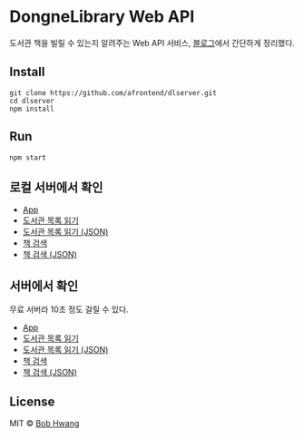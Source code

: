 # DongneLibrary Web API

도서관 책을 빌릴 수 있는지 알려주는 Web API 서비스, [블로그](https://agvim.wordpress.com/2017/09/20/web-api-check-if-a-library-book-was-rented/)에서 간단하게 정리했다.

## Install

    git clone https://github.com/afrontend/dlserver.git
    cd dlserver
    npm install

## Run

    npm start

## 로컬 서버에서 확인

- [App](http://localhost:3000/)
- [도서관 목록 읽기](http://localhost:3000/search)
- [도서관 목록 읽기 (JSON)](http://localhost:3000/libraryList)
- [책 검색](http://localhost:3000/javascript/판교)
- [책 검색 (JSON)](http://localhost:3000/search?title=javascript&libraryName=판교)

## 서버에서 확인

무료 서버라 10초 정도 걸릴 수 있다.

- [App](https://dongne.render.com/)
- [도서관 목록 읽기](https://dongne.render.com/search)
- [도서관 목록 읽기 (JSON)](https://dongne.render.com/libraryList)
- [책 검색](https://dongne.render.com/javascript/판교)
- [책 검색 (JSON)](https://dongne.render.com/search?title=javascript&libraryName=판교)

## License
MIT © [Bob Hwang](https://afrontend.github.io)
